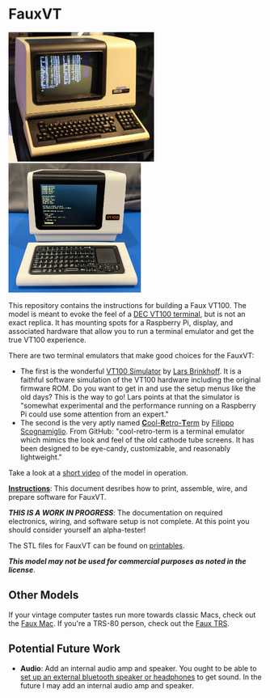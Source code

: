 # FauxVT

<img src="images/DEC_VT100_terminal.jpg" height="256"> <img src="images/Actual/Front_1.jpeg" height ="256">

This repository contains the instructions for building a Faux VT100. The model is meant to evoke the feel of a [DEC VT100 terminal](https://www.vt100.net), but is not an exact replica. It has mounting spots for a Raspberry Pi, display, and associated hardware that allow you to run a terminal emulator and get the true VT100 experience.

There are two terminal emulators that make good choices for the FauxVT:

* The first is the wonderful [VT100 Simulator](https://github.com/larsbrinkhoff/terminal-simulator) by [Lars Brinkhoff](https://github.com/larsbrinkhoff). It is a faithful software simulation of the VT100 hardware including the original firmware ROM. Do you want to get in and use the setup menus like the old days? This is the way to go! Lars points at that the simulator is "somewhat experimental and the performance running on a Raspberry Pi could use some attention from an expert." 
* The second is the very aptly named [**C**ool-**R**etro-**T**erm](https://github.com/Swordfish90/cool-retro-term) by [Filippo Scognamiglio](https://github.com/Swordfish90). From GitHub: "cool-retro-term is a terminal emulator which mimics the look and feel of the old cathode tube screens. It has been designed to be eye-candy, customizable, and reasonably lightweight."

Take a look at a [short video](https://youtu.be/ITlj2mHSaQM) of the model in operation.

**[Instructions](Instructions.md)**: This document desribes how to print, assemble, wire, and prepare software for FauxVT.

***THIS IS A WORK IN PROGRESS***: The documentation on required electronics, wiring, and software setup is not complete. At this point you should consider yourself an alpha-tester!

The STL files for FauxVT can be found on [printables](https://www.printables.com/model/940494-faux-vt100-raspberry-pi-based-emulator-fits-inside).

***This model may not be used for commercial purposes as noted in the license***.

## Other Models

If your vintage computer tastes run more towards classic Macs, check out the [Faux Mac](https://github.com/jpasqua/FauxMac). If you're a TRS-80 person, check out the [Faux TRS](https://github.com/jpasqua/FauxTRS).

## Potential Future Work

* **Audio**: Add an internal audio amp and speaker. You ought to be able to [set up an external bluetooth speaker or headphones](https://www.okdo.com/project/set-up-a-bluetooth-speaker-with-a-raspberry-pi/) to get sound. In the future I may add an internal audio amp and speaker.
